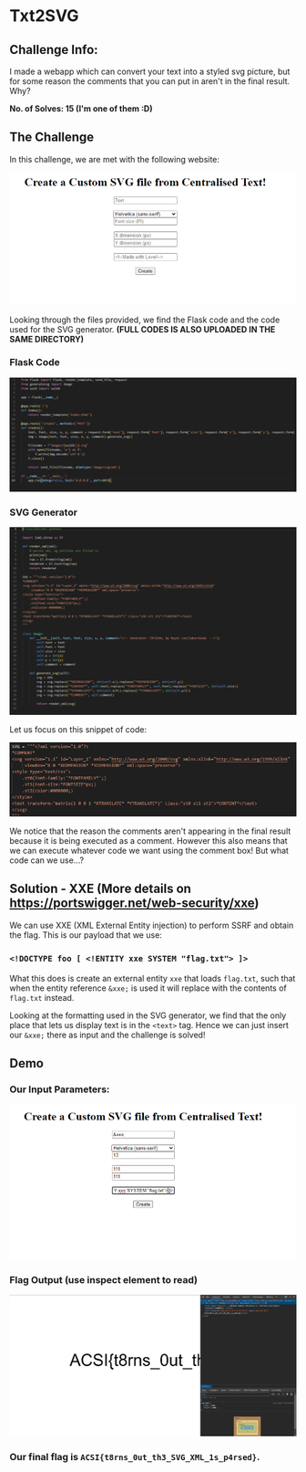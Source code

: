 # Txt2SVG

## Challenge Info:
I made a webapp which can convert your text into a styled svg picture, but for some reason the comments that you can put in aren't in the final result. Why?

<b>No. of Solves: 15 (I'm one of them :D)</b>

## The Challenge
In this challenge, we are met with the following website:

![alt text](image.png)


Looking through the files provided, we find the Flask code and the code used for the SVG generator. <b>(FULL CODES IS ALSO UPLOADED IN THE SAME DIRECTORY)</b>

### Flask Code
![alt text](image-1.png)
### SVG Generator
![alt text](image-2.png)


Let us focus on this snippet of code:

![alt text](image-3.png)

We notice that the reason the comments aren't appearing in the final result because it is being executed as a comment. However this also means that we can execute whatever code we want using the comment box! But what code can we use...?


## Solution - XXE (More details on https://portswigger.net/web-security/xxe)

We can use XXE (XML External Entity injection) to perform SSRF and obtain the flag. This is our payload that we use:

### `<!DOCTYPE foo [ <!ENTITY xxe SYSTEM "flag.txt"> ]>`

What this does is create an external entity `xxe` that loads `flag.txt`, such that when the entity reference `&xxe;` is used it will replace with the contents of `flag.txt` instead.

Looking at the formatting used in the SVG generator, we find that the only place that lets us display text is in the `<text>` tag. Hence we can just insert our `&xxe;` there as input and the challenge is solved!


## Demo
### Our Input Parameters:
![alt text](image-4.png)

### Flag Output (use inspect element to read)
![alt text](image-5.png)

### <b>Our final flag is `ACSI{t8rns_0ut_th3_SVG_XML_1s_p4rsed}`.</b>










